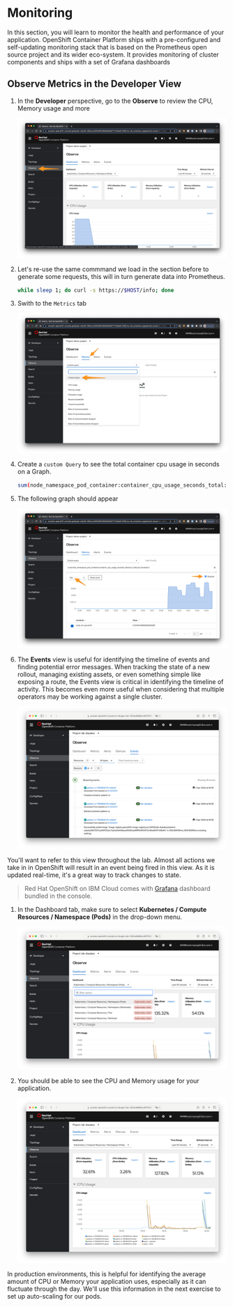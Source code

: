# Monitoring

In this section, you will learn to monitor the health and performance of your application. OpenShift Container Platform ships with a pre-configured and self-updating monitoring stack that is based on the Prometheus open source project and its wider eco-system. It provides monitoring of cluster components and ships with a set of Grafana dashboards

## Observe Metrics in the Developer View

1. In the **Developer** perspective, go to the **Observe** to review the CPU, Memory usage and more

    ![Monitoring Dashboard](../assets/ocp-monitoring-dashboard.png)

1. Let's re-use the same commmand we load in the section before to generate some requests, this will in turn generate data into Prometheus.

    ```sh
    while sleep 1; do curl -s https://$HOST/info; done
    ```

1. Swith to the `Metrics` tab

    ![Metrics](../assets/ocp-monitoring-metrics.png)

1. Create a `custom Query` to see the total container cpu usage in seconds on a Graph.

    ```sh
    sum(node_namespace_pod_container:container_cpu_usage_seconds_total:sum_irate) by (container)
    ```

1. The following graph should appear

    ![Custom Query](../assets/ocp-monitoring-query.png)

1. The **Events** view is useful for identifying the timeline of events and finding potential error messages. When tracking the state of a new rollout, managing existing assets, or even something simple like exposing a route, the Events view is critical in identifying the timeline of activity. This becomes even more useful when considering that multiple operators may be working against a single cluster.

    ![Monitoring Events](../assets/ocp-monitoring-events.png)

You'll want to refer to this view throughout the lab. Almost all actions we take in in OpenShift will result in an event being fired in this view. As it is updated real-time, it's a great way to track changes to state.

> Red Hat OpenShift on IBM Cloud comes with [Grafana](https://grafana.com/) dashboard bundled in the console.

1. In the Dashboard tab, make sure to select **Kubernetes / Compute Resources / Namespace (Pods)** in the drop-down menu.

    ![observe](../assets/ocp-grafana.png)

2. You should be able to see the CPU and Memory usage for your application.

    ![Grafana also project](../assets/ocp-grafana-cpu.png)

In production environments, this is helpful for identifying the average amount of CPU or Memory your application uses, especially as it can fluctuate through the day. We'll use this information in the next exercise to set up auto-scaling for our pods.
